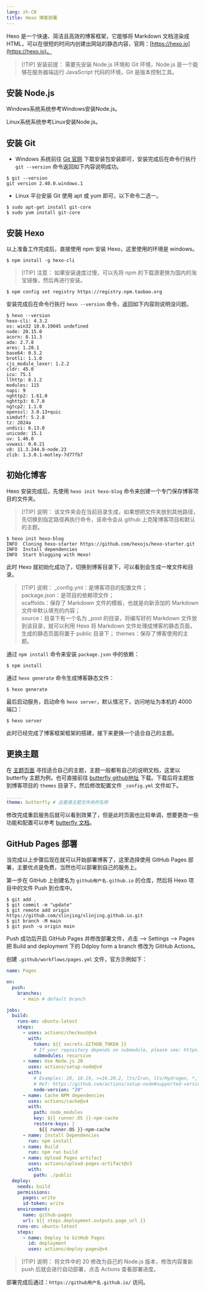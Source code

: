 ```yaml
---
lang: zh-CN
title: Hexo 博客部署
---
```


Hexo 是一个快速、简洁且高效的博客框架，它能够将 Markdown 文档渲染成 HTML，可以在很短的时间内创建出网站的静态内容，官网：[https://hexo.io](https://hexo.io)。


> [!TIP] 安装前提：
> 需要先安装 Node.js 环境和 Git 环境，Node.js 是一个能够在服务器端运行 JavaScript 代码的环境，Git 是版本控制工具。





## 安装 Node.js
Windows系统系统参考Windows安装Node.js。

Linux系统系统参考Linux安装Node.js。


## 安装 Git
- Windows 系统前往 [Git 官网](https://git-scm.com/) 下载安装包安装即可，安装完成后在命令行执行 `git --version` 命令返回如下内容说明成功。
```shell
$ git --version
git version 2.40.0.windows.1
```

- Linux 平台安装 Git 使用 apt 或 yum 即可，以下命令二选一。
```shell
$ sudo apt-get install git-core 
$ sudo yum install git-core 
```

## 安装 Hexo
以上准备工作完成后，直接使用 npm 安装 Hexo，这里使用的环境是 windows。
```shell
$ npm install -g hexo-cli
```

> [!TIP] 注意：
> 如果安装速度过慢，可以先将 npm 的下载源更换为国内的淘宝镜像，然后再进行安装。
```shell
$ npm config set registry https://registry.npm.taobao.org
```

安装完成后在命令行执行 `hexo --version` 命令，返回如下内容则说明没问题。
```shell
$ hexo --version
hexo-cli: 4.3.2
os: win32 10.0.19045 undefined
node: 20.15.0
acorn: 8.11.3
ada: 2.7.8
ares: 1.28.1
base64: 0.5.2
brotli: 1.1.0
cjs_module_lexer: 1.2.2
cldr: 45.0
icu: 75.1
llhttp: 8.1.2
modules: 115
napi: 9
nghttp2: 1.61.0
nghttp3: 0.7.0
ngtcp2: 1.1.0
openssl: 3.0.13+quic
simdutf: 5.2.8
tz: 2024a
undici: 6.13.0
unicode: 15.1
uv: 1.46.0
uvwasi: 0.0.21
v8: 11.3.244.8-node.23
zlib: 1.3.0.1-motley-7d77fb7
```

## 初始化博客
Hexo 安装完成后，先使用 `hexo init hexo-blog` 命令来创建一个专门保存博客项目的文件夹。

> [!TIP] 说明：
> 该文件夹会在当前目录生成，如果想把文件夹放到其他路径，先切换到指定路径再执行命令，该命令会从 github 上克隆博客项目和默认的主题。
```shell
$ hexo init hexo-blog
INFO  Cloning hexo-starter https://github.com/hexojs/hexo-starter.git
INFO  Install dependencies
INFO  Start blogging with Hexo!
```
此时 Hexo 就初始化成功了，切换到博客目录下，可以看到会生成一堆文件和目录。

> [!TIP] 说明：
> _config.yml：是博客项目的配置文件；   
package.json：是项目的依赖项文件；   
scaffolds：保存了 Markdown 文件的模板，也就是向新添加的 Markdown 文件中默认填充的内容；   
source：目录下有一个名为 _post 的目录，将编写好的 Markdown 文件放到该目录，就可以利用 Hexo 将 Markdown 文件处理成博客的静态页面，生成的静态页面将置于 public 目录下；
themes：保存了博客使用的主题。

通过 `npm install` 命令来安装 `package.json` 中的依赖：
```shell
$ npm install
```
通过 `hexo generate` 命令生成博客静态文件：
```shell
$ hexo generate
```

最后启动服务，启动命令 `hexo server`，默认情况下，访问地址为本机的 4000 端口：
```shell
$ hexo server
```
<!-- ![hexo博客](/hexo.png) -->
此时已经完成了博客框架框架的搭建，接下来更换一个适合自己的主题。

## 更换主题
在 [主题页面](https://hexo.io/themes/) 寻找适合自己的主题，主题一般都有自己的说明文档，这里以 butterfly 主题为例，也可直接前往 [butterfly github地址](https://github.com/jerryc127/hexo-theme-butterfly) 下载。下载后将主题放到博客项目的 `themes` 目录下，然后修改配置文件 `_config.yml` 文件如下。
```yaml
......
theme: butterfly # 这里填主题文件夹的名称
```
修改完成重启服务后就可以看到效果了，但是此时页面也比较单调，想要更改一些功能和配置可以参考 [butterfly 文档](https://butterfly.js.org/categories/Docs%E6%96%87%E6%AA%94/)。

## GitHub Pages 部署

当完成以上步骤后现在就可以开始部署博客了，这里选择使用 GitHub Pages 部署，主要优点是免费，当然也可以部署到自己的服务上。

第一步在 GitHub 上创建名为 `github用户名.github.io` 的仓库，然后将 Hexo 项目中的文件 Push 到仓库中。
```shell
$ git add .
$ git commit -m "update"
$ git remote add origin https://github.com/slinjing/slinjing.github.io.git
$ git branch -M main
$ git push -u origin main
```


Push 成功后开启 GitHub Pages 并修改部署文件，点击 --> Settings --> Pages 把 Build and deployment 下的 Ddploy form a branch 修改为 GitHub Actions。

创建 `.github/workflows/pages.yml` 文件，官方示例如下：
```yaml
name: Pages

on:
  push:
    branches:
      - main # default branch

jobs:
  build:
    runs-on: ubuntu-latest
    steps:
      - uses: actions/checkout@v4
        with:
          token: ${{ secrets.GITHUB_TOKEN }}
          # If your repository depends on submodule, please see: https://github.com/actions/checkout
          submodules: recursive
      - name: Use Node.js 20
        uses: actions/setup-node@v4
        with:
          # Examples: 20, 18.19, >=16.20.2, lts/Iron, lts/Hydrogen, *, latest, current, node
          # Ref: https://github.com/actions/setup-node#supported-version-syntax
          node-version: "20"
      - name: Cache NPM dependencies
        uses: actions/cache@v4
        with:
          path: node_modules
          key: ${{ runner.OS }}-npm-cache
          restore-keys: |
            ${{ runner.OS }}-npm-cache
      - name: Install Dependencies
        run: npm install
      - name: Build
        run: npm run build
      - name: Upload Pages artifact
        uses: actions/upload-pages-artifact@v3
        with:
          path: ./public
  deploy:
    needs: build
    permissions:
      pages: write
      id-token: write
    environment:
      name: github-pages
      url: ${{ steps.deployment.outputs.page_url }}
    runs-on: ubuntu-latest
    steps:
      - name: Deploy to GitHub Pages
        id: deployment
        uses: actions/deploy-pages@v4
```

> [!TIP] 说明：
> 将文件中的 20 修改为自己的 Node.js 版本，修改内容重新 push 后就会进行自动部署，点击 Actions 查看部署进度。

部署完成后通过：`https://github用户名.github.io/` 访问。